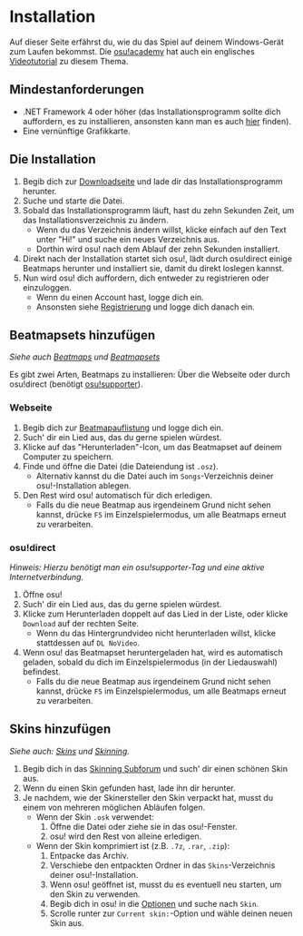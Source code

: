 # Installation

<!-- *Siehe auch: [Installation/OS X](/wiki/Installation/OS_X) and [Installation/Linux](/wiki/Installation/Linux).* -->

Auf dieser Seite erfährst du, wie du das Spiel auf deinem Windows-Gerät zum Laufen bekommst. Die [osu!academy](/wiki/osu!academy) hat auch ein englisches [Videotutorial](https://www.youtube.com/watch?list=PLmWVQsxi34bMYwAawZtzuptfMmszUa_tl&v=cz522ZAs5aQ) zu diesem Thema.

## Mindestanforderungen

- .NET Framework 4 oder höher (das Installationsprogramm sollte dich auffordern, es zu installieren, ansonsten kann man es auch [hier](https://www.microsoft.com/en-us/download/details.aspx?id=48130) finden).
- Eine vernünftige Grafikkarte.

## Die Installation

1. Begib dich zur [Downloadseite](/home/download) und lade dir das Installationsprogramm herunter.
2. Suche und starte die Datei.
3. Sobald das Installationsprogramm läuft, hast du zehn Sekunden Zeit, um das Installationsverzeichnis zu ändern.
    - Wenn du das Verzeichnis ändern willst, klicke einfach auf den Text unter "Hi!" und suche ein neues Verzeichnis aus.
    - Dorthin wird osu! nach dem Ablauf der zehn Sekunden installiert.
4. Direkt nach der Installation startet sich osu!, lädt durch osu!direct einige Beatmaps herunter und installiert sie, damit du direkt loslegen kannst.
5. Nun wird osu! dich auffordern, dich entweder zu registrieren oder einzuloggen.
    - Wenn du einen Account hast, logge dich ein.
    - Ansonsten siehe [Registrierung](/wiki/Registration) und logge dich danach ein.

## Beatmapsets hinzufügen

*Siehe auch [Beatmaps](/wiki/Beatmaps) und [Beatmapsets](/wiki/Beatmapsets)*

Es gibt zwei Arten, Beatmaps zu installieren: Über die Webseite oder durch osu!direct (benötigt [osu!supporter](/wiki/osu!supporter)).

### Webseite

1. Begib dich zur [Beatmapauflistung](/beatmapsets) und logge dich ein.
2. Such' dir ein Lied aus, das du gerne spielen würdest.
3. Klicke auf das "Herunterladen"-Icon, um das Beatmapset auf deinem Computer zu speichern.
4. Finde und öffne die Datei (die Dateiendung ist `.osz`).
    - Alternativ kannst du die Datei auch im `Songs`-Verzeichnis deiner osu!-Installation ablegen.
5. Den Rest wird osu! automatisch für dich erledigen.
    - Falls du die neue Beatmap aus irgendeinem Grund nicht sehen kannst, drücke `F5` im Einzelspielermodus, um alle Beatmaps erneut zu verarbeiten.

### osu!direct

*Hinweis: Hierzu benötigt man ein osu!supporter-Tag und eine aktive Internetverbindung.*

1. Öffne osu!
2. Such' dir ein Lied aus, das du gerne spielen würdest.
3. Klicke zum Herunterladen doppelt auf das Lied in der Liste, oder klicke `Download` auf der rechten Seite.
    - Wenn du das Hintergrundvideo nicht herunterladen willst, klicke stattdessen auf `DL NoVideo`.
4. Wenn osu! das Beatmapset heruntergeladen hat, wird es automatisch geladen, sobald du dich im Einzelspielermodus (in der Liedauswahl) befindest.
    - Falls du die neue Beatmap aus irgendeinem Grund nicht sehen kannst, drücke `F5` im Einzelspielermodus, um alle Beatmaps erneut zu verarbeiten.

## Skins hinzufügen

*Siehe auch: [Skins](/wiki/Skins) und [Skinning](/wiki/Skinning).*

1. Begib dich in das [Skinning Subforum](/community/forums/15) und such' dir einen schönen Skin aus.
2. Wenn du einen Skin gefunden hast, lade ihn dir herunter.
3. Je nachdem, wie der Skinersteller den Skin verpackt hat, musst du einem von mehreren möglichen Abläufen folgen.
    - Wenn der Skin `.osk` verwendet:
        1. Öffne die Datei oder ziehe sie in das osu!-Fenster.
        2. osu! wird den Rest von alleine erledigen.
    - Wenn der Skin komprimiert ist (z.B. `.7z`, `.rar`, `.zip`):
        1. Entpacke das Archiv.
        2. Verschiebe den entpackten Ordner in das `Skins`-Verzeichnis deiner osu!-Installation.
        3. Wenn osu! geöffnet ist, musst du es eventuell neu starten, um den Skin zu verwenden.
        4. Begib dich in osu! in die [Optionen](/wiki/Options) und suche nach `Skin`.
        5. Scrolle runter zur `Current skin:`-Option und wähle deinen neuen Skin aus.